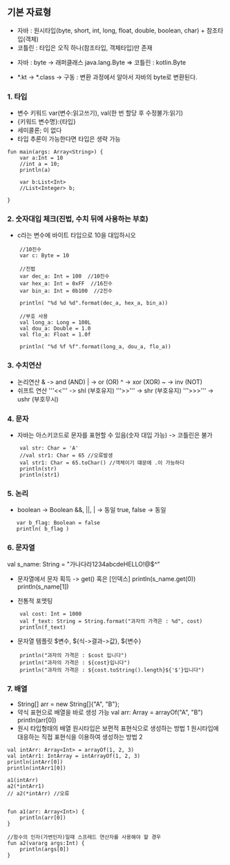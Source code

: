 ## 기본 자료형
* 자바 : 원시타입(byte, short, int, long, float, double, boolean, char) + 참조타입(객체)
* 코틀린 : 타입은 오직 하나(참조타입, 객체타입)만 존재
 - 자바 : byte -> 래퍼클래스 java.lang.Byte
   => 코틀린 : kotlin.Byte
* *.kt -> *.class -> 구동 : 변환 과정에서 알아서 자바의 byte로 변환된다.

### 1. 타입
* 변수 키워드 var(변수:읽고쓰기), val(한 번 할당 후 수정불가:읽기)
* {키워드 변수명}:{타입}
* 세미콜론; 이 없다
* 타입 추론이 가능한다면 타입은 생략 가능

~~~
fun main(args: Array<String>) {
    var a:Int = 10
    //int a = 10;
    println(a)

    var b:List<Int>
    //List<Integer> b;

}
~~~

### 2. 숫자대입 체크(진법, 수치 뒤에 사용하는 부호)
* c라는 변수에 바이트 타입으로 10을 대입하시오
~~~
    //10진수
    var c: Byte = 10

    //진법
    var dec_a: Int = 100  //10진수
    var hex_a: Int = 0xFF  //16진수
    var bin_a: Int = 0b100  //2진수

    println( "%d %d %d".format(dec_a, hex_a, bin_a))

    //부호 사용
    val long_a: Long = 100L
    val dou_a: Double = 1.0
    val flo_a: Float = 1.0f

    println( "%d %f %f".format(long_a, dou_a, flo_a))
~~~


### 3. 수치연산
* 논리연산
	 & -> and (AND)
     | -> or (OR)
     ^ -> xor (XOR)
     ~ -> inv (NOT)
* 쉬프트 연산
     '''<<''' -> shl (부호유지)
     '''>>''' -> shr (부호유지)
     '''>>>''' -> ushr (부호무시)

### 4. 문자
* 자바는 아스키코드로 문자를 표현할 수 있음(숫자 대입 가능) -> 코틀린은 불가
~~~
    val str: Char = 'A'
    //val str1: Char = 65 //오류발생
    val str1: Char = 65.toChar() //객체이기 떄문에 .이 가능하다
    println(str)
    println(str1)
~~~

### 5. 논리
* boolean -> Boolean
   &&, ||, | -> 동일
   true, false -> 동일
~~~
   var b_flag: Boolean = false
   println( b_flag )
~~~

### 6. 문자열

val s_name: String = "가나다라1234abcdeHELLO!@$^"

* 문자열에서 문자 획득 -> get() 혹은 [인덱스]
    println(s_name.get(0))
    println(s_name[1])
    
* 전통적 포멧팅
~~~
    val cost: Int = 1000
    val f_text: String = String.format("과자의 가격은 : %d", cost)
    println(f_text)
~~~
* 문자열 템플릿 $변수, ${식->결과->값}, ${변수}
~~~
    println("과자의 가격은 : $cost 입니다")
    println("과자의 가격은 : ${cost}입니다")
    println("과자의 가격은 : ${cost.toString().length}${'$'}입니다")
~~~



### 7. 배열
* String[] arr = new String[]{"A", "B"};
* 약식 표현으로 배열을 바로 생성 가능
    val arr: Array<String> = arrayOf("A", "B")
    println(arr[0])
* 원시 타입형태의 배열
     원시타입은 보편적 표현식으로 생성하는 방법 1
     원시타입에 대응하는 직접 표현식을 이용하여 생성하는 방법 2

~~~
val intArr: Array<Int> = arrayOf(1, 2, 3)
val intArr1: IntArray = intArrayOf(1, 2, 3)
println(intArr[0])
println(intArr1[0])

a1(intArr)
a2(*intArr1)
// a2(*intArr) //오류


fun a1(arr: Array<Int>) {
    println(arr[0])
}

//함수의 인자(가변인자)일때 스프레드 연산자를 사용해야 할 경우
fun a2(vararg args:Int) {
    println(args[0])
}
~~~
